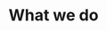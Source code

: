 ---
layout: page
title: "What we do"
permalink: /projects/
list_title: Projects
category: "projects"
---